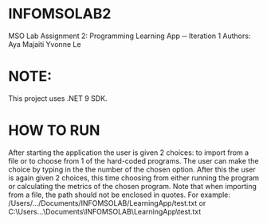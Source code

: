 # INFOMSOLAB2
MSO Lab Assignment 2: Programming Learning App ─ Iteration 1
Authors: 
Aya Majaiti 
Yvonne Le

# NOTE:
This project uses .NET 9 SDK.

# HOW TO RUN
After starting the application the user is given 2 choices: to import from a file or to choose from 1 of the hard-coded programs. The user can make the choice by typing in the the number of the chosen option. After this the user is again given 2 choices, this time choosing from either running the program or calculating the metrics of the chosen program. Note that when importing from a file, the path should not be enclosed in quotes. For example: /Users/.../Documents/INFOMSOLAB/LearningApp/test.txt or C:\Users\...\Documents\INFOMSOLAB\LearningApp\test.txt